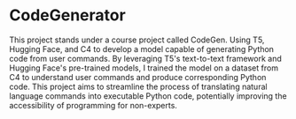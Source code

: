 # CodeGenerator

This project stands under a course project called CodeGen.
Using T5, Hugging Face, and C4 to develop a model capable of generating Python code from user commands.
By leveraging T5's text-to-text framework and Hugging Face's pre-trained models, I trained the model on a dataset from C4 to understand user commands and produce corresponding Python code. This project aims to streamline the process of translating natural language commands into executable Python code, potentially improving the accessibility of programming for non-experts.
